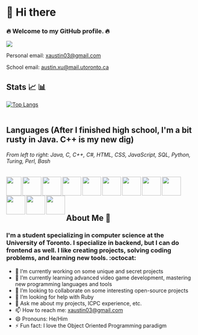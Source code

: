 # 👋 Hi there

### :fire: Welcome to my GitHub profile. :fire:

![](https://komarev.com/ghpvc/?username=Austin-X&color=green)

Personal email: xaustin03@gmail.com

School email: austin.xu@mail.utoronto.ca
<br/>


## Stats :chart_with_upwards_trend: :bar_chart:
[![Top Langs](https://github-readme-stats.vercel.app/api/top-langs/?username=Austin-X&layout=compact)](https://github.com/Austin-X/github-readme-stats)
<br/><br/>


## Languages (After I finished high school, I'm a bit rusty in Java. C++ is my new dig)
###### From left to right: Java, C, C++, C#, HTML, CSS, JavaScript, SQL, Python, Turing, Perl, Bash
<a href="url"><img src="https://user-images.githubusercontent.com/32133198/189508702-5a4ae953-7274-41f6-a782-2fb72a44a950.png" align="left" height="50" width="40" ></a>
<a href="url"><img src="https://user-images.githubusercontent.com/32133198/189508740-55be071a-58fe-4936-aec6-6ebfbd78641f.png" align="left" height="50" width="50" ></a>
<a href="url"><img src="https://user-images.githubusercontent.com/32133198/189508794-2c77a0a2-a978-4bd9-9f91-1f39c84d6bca.png" align="left" height="50" width="50" ></a>
<a href="url"><img src="https://user-images.githubusercontent.com/32133198/257992695-9f034d26-7c39-4a3e-a39c-fcde05435d14.png" align="left" height="50" width="50" ></a>
<a href="url"><img src="https://user-images.githubusercontent.com/32133198/189509160-0bac0f51-5e3e-4bc4-8a31-404570932ba6.png" align="left" height="50" width="50" ></a>
<a href="url"><img src="https://user-images.githubusercontent.com/32133198/189509182-19b0121b-fec8-47d7-a334-6a6cf2535ed7.png" align="left" height="50" width="50" ></a>
<a href="url"><img src="https://user-images.githubusercontent.com/32133198/189509253-33760eb1-061d-451b-a61f-6d94232187ea.png" align="left" height="50" width="50" ></a>
<a href="url"><img src="https://user-images.githubusercontent.com/32133198/257005615-c273c17f-e950-4c17-8db9-2f1cc28af828.png" align="left" height="50" width="50" ></a>
<a href="url"><img src="https://user-images.githubusercontent.com/32133198/189508850-663211b7-b209-4f05-bfcd-ca454cc64eeb.png" align="left" height="50" width="50" ></a>
<a href="url"><img src="https://user-images.githubusercontent.com/32133198/189509003-09a07731-ed0d-4d7a-bcff-c1b1206e1dc1.png" align="left" height="50" width="50" ></a>
<a href="url"><img src="https://user-images.githubusercontent.com/32133198/189509071-ac215c57-963f-4c52-af6b-340bc5ecbc26.png" align="left" height="50" width="50" ></a>
<a href="url"><img src="https://user-images.githubusercontent.com/32133198/189545029-b41e33fa-2912-420c-9b2d-0276a7023f74.png" align="left" height="50" width="50" ></a></br></br></br></br>


<!--
**Austin-X/Austin-X** is a ✨ _special_ ✨ repository because its `README.md` (this file) appears on your GitHub profile.

Here are some ideas to get you started:
-->


## About Me 🌃
### I'm a student specializing in computer science at the University of Toronto. I specialize in backend, but I can do frontend as well. I like creating projects, solving coding problems, and learning new tools. :octocat:
- 🔭 I’m currently working on some unique and secret projects
- 🌱 I’m currently learning advanced video game development, mastering new programming languages and tools
- 👯 I’m looking to collaborate on some interesting open-source projects
- 🤔 I’m looking for help with Ruby
- 💬 Ask me about my projects, ICPC experience, etc.
- 📫 How to reach me: xaustin03@gmail.com
- 😄 Pronouns: He/Him
- ⚡ Fun fact: I love the Object Oriented Programming paradigm
